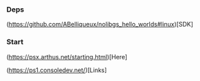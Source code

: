### Deps

(https://github.com/ABelliqueux/nolibgs_hello_worlds#linux)[SDK]

### Start

(https://psx.arthus.net/starting.html)[Here]

(https://ps1.consoledev.net/)[Links]
